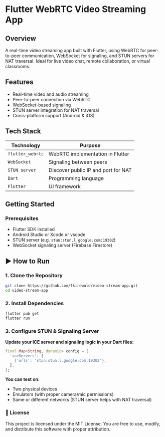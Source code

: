# Flutter WebRTC Video Streaming App

## Overview
A real-time video streaming app built with Flutter, using WebRTC for peer-to-peer communication, WebSocket for signaling, and STUN servers for NAT traversal. Ideal for live video chat, remote collaboration, or virtual classrooms.

## Features
- Real-time video and audio streaming
- Peer-to-peer connection via WebRTC
- WebSocket-based signaling
- STUN server integration for NAT traversal
- Cross-platform support (Android & iOS)

## Tech Stack

| Technology        | Purpose                                 |
|-------------------|------------------------------------------|
| `flutter_webrtc`  | WebRTC implementation in Flutter         |
| `WebSocket`       | Signaling between peers                  |
| `STUN server`     | Discover public IP and port for NAT      |
| `Dart`            | Programming language                     |
| `Flutter`         | UI framework                             |

## Getting Started

### Prerequisites
- Flutter SDK installed
- Android Studio or Xcode or vscode
- STUN server (e.g. `stun:stun.l.google.com:19302`)
- WebSocket signaling server (Firebase Firestore)

## ▶ How to Run
### 1. Clone the Repository
```bash
git clone https://github.com/fkirewold/video-stream-app.git
cd video-stream-app
```
### 2. Install Dependencies
```bash
flutter pub get
flutter run
```
### 3. Configure STUN & Signaling Server
**Update your ICE server and signaling logic in your Dart files:**
```dart
final Map<String, dynamic> config = {
  'iceServers': [
    {'urls': 'stun:stun.l.google.com:19302'},
  ],
};
```
**You can test on:**
- Two physical devices
- Emulators (with proper camera/mic permissions)
- Same or different networks (STUN server helps with NAT traversal)
### 📄 License
This project is licensed under the MIT License. You are free to use, modify, and distribute this software with proper attribution.
